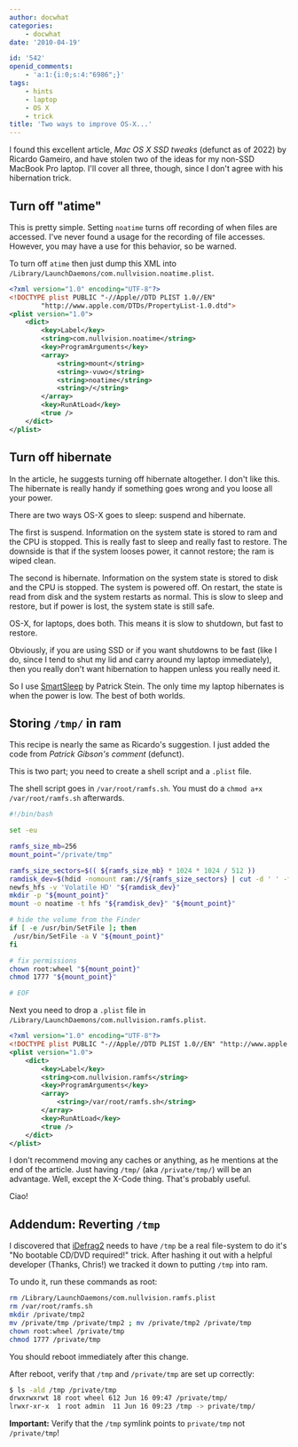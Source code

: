 ```yaml
---
author: docwhat
categories:
    - docwhat
date: '2010-04-19'

id: '542'
openid_comments:
    - 'a:1:{i:0;s:4:"6986";}'
tags:
    - hints
    - laptop
    - OS X
    - trick
title: 'Two ways to improve OS-X...'
---
```


I found this excellent article, _Mac OS X SSD tweaks_ (defunct as of 2022) by
Ricardo Gameiro, and have stolen two of the ideas for my non-SSD MacBook Pro
laptop. I'll cover all three, though, since I don't agree with his hibernation
trick.

## Turn off "atime"

This is pretty simple. Setting `noatime` turns off recording of when files are
accessed. I've never found a usage for the recording of file accesses.
However, you may have a use for this behavior, so be warned.

To turn off `atime` then just dump this XML into
`/Library/LaunchDaemons/com.nullvision.noatime.plist`.

```xml
<?xml version="1.0" encoding="UTF-8"?>
<!DOCTYPE plist PUBLIC "-//Apple//DTD PLIST 1.0//EN"
        "http://www.apple.com/DTDs/PropertyList-1.0.dtd">
<plist version="1.0">
    <dict>
        <key>Label</key>
        <string>com.nullvision.noatime</string>
        <key>ProgramArguments</key>
        <array>
            <string>mount</string>
            <string>-vuwo</string>
            <string>noatime</string>
            <string>/</string>
        </array>
        <key>RunAtLoad</key>
        <true />
    </dict>
</plist>
```

## Turn off hibernate

In the article, he suggests turning off hibernate altogether. I don't like
this. The hibernate is really handy if something goes wrong and you loose all
your power.

There are two ways OS-X goes to sleep: suspend and hibernate.

The first is suspend. Information on the system state is stored to ram and the
CPU is stopped. This is really fast to sleep and really fast to restore. The
downside is that if the system looses power, it cannot restore; the ram is
wiped clean.

The second is hibernate. Information on the system state is stored to disk and
the CPU is stopped. The system is powered off. On restart, the state is read
from disk and the system restarts as normal. This is slow to sleep and
restore, but if power is lost, the system state is still safe.

OS-X, for laptops, does both. This means it is slow to shutdown, but fast to
restore.

Obviously, if you are using SSD or if you want shutdowns to be fast (like I
do, since I tend to shut my lid and carry around my laptop immediately), then
you really don't want hibernation to happen unless you really need it.

So I use [SmartSleep](http://www.jinx.de/SmartSleep.html) by Patrick Stein.
The only time my laptop hibernates is when the power is low. The best of both
worlds.

## Storing `/tmp/` in ram

This recipe is nearly the same as Ricardo's suggestion. I just added the code
from _Patrick Gibson's comment_ (defunct).

This is two part; you need to create a shell script and a `.plist` file.

The shell script goes in `/var/root/ramfs.sh`. You must do a
`chmod a+x /var/root/ramfs.sh` afterwards.

```bash
#!/bin/bash

set -eu

ramfs_size_mb=256
mount_point="/private/tmp"

ramfs_size_sectors=$(( ${ramfs_size_mb} * 1024 * 1024 / 512 ))
ramdisk_dev=$(hdid -nomount ram://${ramfs_size_sectors} | cut -d ' ' -f 1)
newfs_hfs -v 'Volatile HD' "${ramdisk_dev}"
mkdir -p "${mount_point}"
mount -o noatime -t hfs "${ramdisk_dev}" "${mount_point}"

# hide the volume from the Finder
if [ -e /usr/bin/SetFile ]; then
 /usr/bin/SetFile -a V "${mount_point}"
fi

# fix permissions
chown root:wheel "${mount_point}"
chmod 1777 "${mount_point}"

# EOF
```

Next you need to drop a `.plist` file in
`/Library/LaunchDaemons/com.nullvision.ramfs.plist`.

```xml
<?xml version="1.0" encoding="UTF-8"?>
<!DOCTYPE plist PUBLIC "-//Apple//DTD PLIST 1.0//EN" "http://www.apple.com/DTDs/PropertyList-1.0.dtd">
<plist version="1.0">
    <dict>
        <key>Label</key>
        <string>com.nullvision.ramfs</string>
        <key>ProgramArguments</key>
        <array>
            <string>/var/root/ramfs.sh</string>
        </array>
        <key>RunAtLoad</key>
        <true />
    </dict>
</plist>
```

I don't recommend moving any caches or anything, as he mentions at the end of
the article. Just having `/tmp/` (aka `/private/tmp/`) will be an advantage.
Well, except the X-Code thing. That's probably useful.

Ciao!

## Addendum: Reverting `/tmp`

I discovered that [iDefrag2](http://www.coriolis-systems.com/iDefrag.php)
needs to have `/tmp` be a real file-system to do it's "No bootable CD/DVD
required!" trick. After hashing it out with a helpful developer (Thanks,
Chris!) we tracked it down to putting `/tmp` into ram.

To undo it, run these commands as root:

```bash
rm /Library/LaunchDaemons/com.nullvision.ramfs.plist
rm /var/root/ramfs.sh
mkdir /private/tmp2
mv /private/tmp /private/tmp2 ; mv /private/tmp2 /private/tmp
chown root:wheel /private/tmp
chmod 1777 /private/tmp
```

You should reboot immediately after this change.

After reboot, verify that `/tmp` and `/private/tmp` are set up correctly:

```bash
$ ls -ald /tmp /private/tmp
drwxrwxrwt 18 root wheel 612 Jun 16 09:47 /private/tmp/
lrwxr-xr-x  1 root admin  11 Jun 16 09:23 /tmp -> private/tmp/
```

**Important:** Verify that the `/tmp` symlink points to `private/tmp` not
`/private/tmp`!
